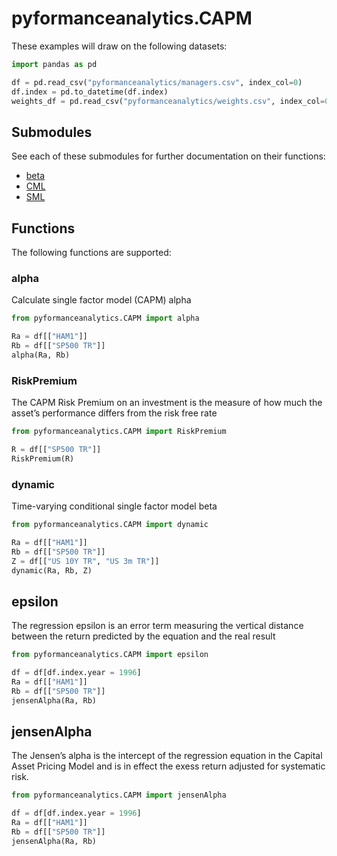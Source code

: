 # pyformanceanalytics.CAPM

These examples will draw on the following datasets:

```python
import pandas as pd

df = pd.read_csv("pyformanceanalytics/managers.csv", index_col=0)
df.index = pd.to_datetime(df.index)
weights_df = pd.read_csv("pyformanceanalytics/weights.csv", index_col=0)
```

## Submodules

See each of these submodules for further documentation on their functions:

* [beta](beta/README.md)
* [CML](CML/README.md)
* [SML](SML/README.md)

## Functions

The following functions are supported:

### alpha

Calculate single factor model (CAPM) alpha

```python
from pyformanceanalytics.CAPM import alpha

Ra = df[["HAM1"]]
Rb = df[["SP500 TR"]]
alpha(Ra, Rb)
```

### RiskPremium

The CAPM Risk Premium on an investment is the measure of how much the asset’s performance
differs from the risk free rate

```python
from pyformanceanalytics.CAPM import RiskPremium

R = df[["SP500 TR"]]
RiskPremium(R)
```

### dynamic

Time-varying conditional single factor model beta

```python
from pyformanceanalytics.CAPM import dynamic

Ra = df[["HAM1"]]
Rb = df[["SP500 TR"]]
Z = df[["US 10Y TR", "US 3m TR"]]
dynamic(Ra, Rb, Z)
```

## epsilon

The regression epsilon is an error term measuring the vertical distance between the return predicted
by the equation and the real result

```python
from pyformanceanalytics.CAPM import epsilon

df = df[df.index.year = 1996]
Ra = df[["HAM1"]]
Rb = df[["SP500 TR"]]
jensenAlpha(Ra, Rb)
```

## jensenAlpha

The Jensen’s alpha is the intercept of the regression equation in the Capital Asset Pricing Model
and is in effect the exess return adjusted for systematic risk.

```python
from pyformanceanalytics.CAPM import jensenAlpha

df = df[df.index.year = 1996]
Ra = df[["HAM1"]]
Rb = df[["SP500 TR"]]
jensenAlpha(Ra, Rb)
```
